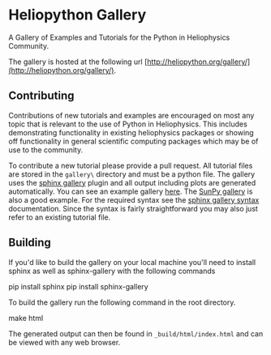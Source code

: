 # Heliopython Gallery
A Gallery of Examples and Tutorials for the Python in Heliophysics Community.

The gallery is hosted at the following url [http://heliopython.org/gallery/](http://heliopython.org/gallery/).

Contributing
------------
Contributions of new tutorials and examples are encouraged on most any topic
that is relevant to the use of Python in Heliophysics. This includes demonstrating
functionality in existing heliophysics packages or showing off functionality
in general scientific computing packages which may be of use to the community.

To contribute a new tutorial please provide a pull request. All tutorial files
are stored in the `gallery\` directory and must be a python file. The gallery
uses the [sphinx gallery](https://sphinx-gallery.readthedocs.io/en/latest/)
plugin and all output including plots are generated automatically. You can see
an example gallery [here](https://sphinx-gallery.readthedocs.io/en/latest/auto_examples/index.html).
The [SunPy gallery](http://docs.sunpy.org/en/stable/generated/gallery/index.html) is also a good example.
For the required syntax see the
[sphinx gallery syntax](https://sphinx-gallery.readthedocs.io/en/latest/syntax.html)
documentation. Since the syntax is fairly straightforward you may also just
refer to an existing tutorial file.

Building
--------
If you'd like to build the gallery on your local machine you'll need to install
sphinx as well as sphinx-gallery with the following commands

pip install sphinx
pip install sphinx-gallery

To build the gallery run the following command in the root directory.

make html

The generated output can then be found in `_build/html/index.html` and can
be viewed with any web browser.
